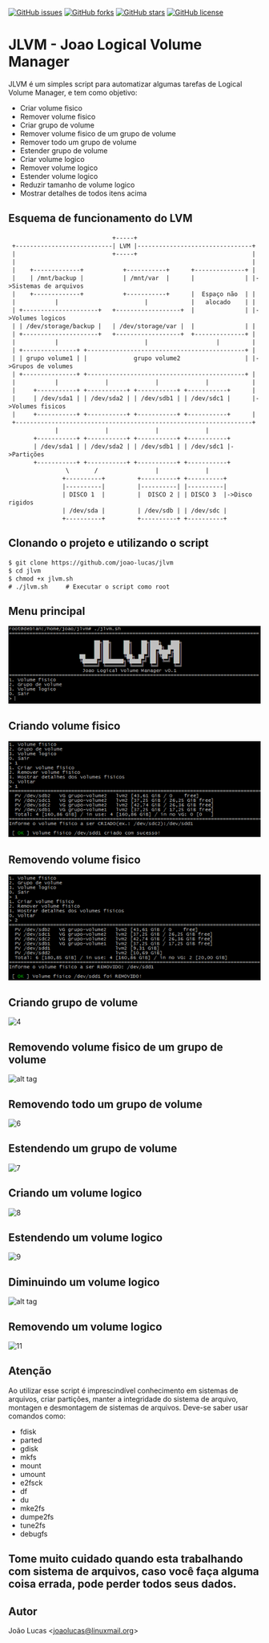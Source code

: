[![GitHub issues](https://img.shields.io/github/issues/joao-lucas/jlvm.svg?style=plastic)](https://github.com/joao-lucas/jlvm/issues)
[![GitHub forks](https://img.shields.io/github/forks/joao-lucas/jlvm.svg?style=plastic)](https://github.com/joao-lucas/jlvm/network)
[![GitHub stars](https://img.shields.io/github/stars/joao-lucas/jlvm.svg?style=plastic)](https://github.com/joao-lucas/jlvm/stargazers)
[![GitHub license](https://img.shields.io/badge/license-MIT-blue.svg?style=plastic)](https://raw.githubusercontent.com/joao-lucas/jlvm/master/LICENSE)


# JLVM - Joao Logical Volume Manager

JLVM é um simples script para automatizar algumas tarefas de Logical Volume Manager, e tem como objetivo:

* Criar volume fisico
* Remover volume fisico
* Criar grupo de volume
* Remover volume fisico de um grupo de volume
* Remover todo um grupo de volume
* Estender grupo de volume
* Criar volume logico
* Remover volume logico
* Estender volume logico
* Reduzir tamanho de volume logico
* Mostrar detalhes de todos itens acima



## Esquema de funcionamento do LVM
```
                             +-----+
 +---------------------------| LVM |--------------------------------+
 |                           +-----+                                |
 |                                                                  |
 |    +-------------+           +-----------+      +--------------+ |
 |    | /mnt/backup |           | /mnt/var  |      |              | |->Sistemas de arquivos
 |    +-------------+           +-----------+      |  Espaço não  | |
 |           |                        |            |   alocado    | |
 | +---------------------+   +------------------+  |              | |->Volumes logicos
 | | /dev/storage/backup |   | /dev/storage/var |  |              | |
 | +---------------------+   +------------------+  +--------------+ |
 |           |                        |                   |         |
 | +---------------+ +--------------------------------------------+ |
 | | grupo volume1 | |             grupo volume2                  | |->Grupos de volumes
 | +---------------+ +--------------------------------------------+ |
 |           |             |             |             |            |
 |     +-----------+ +-----------+ +-----------+ +-----------+      |
 |     | /dev/sda1 | | /dev/sda2 | | /dev/sdb1 | | /dev/sdc1 |      |->Volumes fisicos
 |     +-----------+ +-----------+ +-----------+ +-----------+      |
 +------------------------------------------------------------------+
             |             |             |             |
       +-----------+ +-----------+ +-----------+ +-----------+
       | /dev/sda1 | | /dev/sda2 | | /dev/sdb1 | | /dev/sdc1 |->Partições
       +-----------+ +-----------+ +-----------+ +-----------+
                \       /                |             |
               +----------+         +----------+ +----------+
               |----------|         |----------| |----------|
               | DISCO 1  |         |  DISCO 2 | | DISCO 3  |->Disco rigidos
               | /dev/sda |         | /dev/sdb | | /dev/sdc |
               +----------+         +----------+ +----------+
```

## Clonando o projeto e utilizando o script
```
$ git clone https://github.com/joao-lucas/jlvm
$ cd jlvm
$ chmod +x jlvm.sh
# ./jlvm.sh     # Executar o script como root

```

## Menu principal
![1](https://github.com/joao-lucas/jlvm/blob/master/screenshots/1.png)

## Criando volume fisico
![2](https://github.com/joao-lucas/jlvm/blob/master/screenshots/2.png)

## Removendo volume fisico
![3](https://github.com/joao-lucas/jlvm/blob/master/screenshots/3.png)

## Criando grupo de volume
![4](http://url/to/4.png)

## Removendo volume fisico de um grupo de volume
![alt tag](http://url/to/5.png)

## Removendo todo um grupo de volume
![6](http://url/to/6.png)

## Estendendo um grupo de volume
![7](http://url/to/7.png)

## Criando um volume logico
![8](http://url/to/8.png)

## Estendendo um volume logico
![9](http://url/to/9.png)

## Diminuindo um volume logico
![alt tag](http://url/to/10.png)

## Removendo um volume logico
![11](http://url/to/11.png)



## Atenção
Ao utilizar esse script é imprescindível conhecimento em sistemas de arquivos, criar partições, manter a integridade do sistema de arquivo, montagen e desmontagem de sistemas de arquivos. Deve-se saber usar comandos como: 

* fdisk
* parted
* gdisk
* mkfs
* mount
* umount
* e2fsck
* df
* du
* mke2fs
* dumpe2fs
* tune2fs
* debugfs

## Tome muito cuidado quando esta trabalhando com sistema de arquivos, caso você faça alguma coisa errada, pode perder todos seus dados.

## Autor
João Lucas <<joaolucas@linuxmail.org>>

